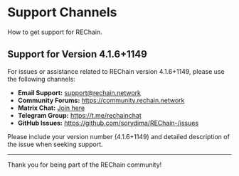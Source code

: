 # Support Channels

How to get support for REChain.

## Support for Version 4.1.6+1149

For issues or assistance related to REChain version 4.1.6+1149, please use the following channels:

- **Email Support:** support@rechain.network
- **Community Forums:** https://community.rechain.network
- **Matrix Chat:** [Join here](https://matrix.to/#/#chatting:matrix.katya.wtf)
- **Telegram Group:** https://t.me/rechainchat
- **GitHub Issues:** https://github.com/sorydima/REChain-/issues

Please include your version number (4.1.6+1149) and detailed description of the issue when seeking support.

---

Thank you for being part of the REChain community!
